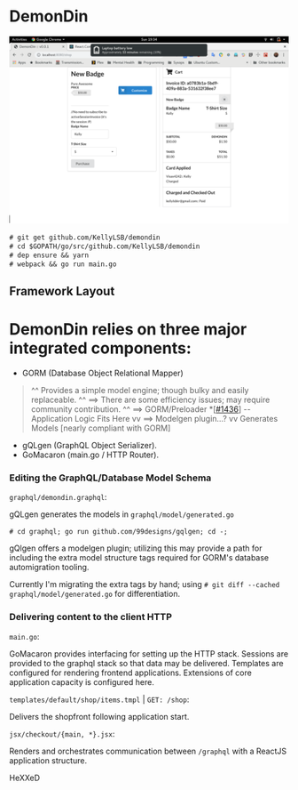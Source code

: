 # DemonDin

![Screenshot with Close Button](https://raw.githubusercontent.com/KellyLSB/demondin/master/screenshots/Screenshot%20from%202019-06-30%2019-34-19.png)

```
# git get github.com/KellyLSB/demondin
# cd $GOPATH/go/src/github.com/KellyLSB/demondin
# dep ensure && yarn
# webpack && go run main.go
```

## Framework Layout

# DemonDin relies on three major integrated components: 

- GORM      (Database Object Relational Mapper)
> ^^ Provides a simple model engine; though bulky and easily replaceable.
> ^^ ==> There are some efficiency issues; may require community contribution.
> ^^ ==> GORM/Preloader *[[#1436](https://github.com/jinzhu/gorm/issues/1436)]
> -- Application Logic Fits Here
> vv ==> Modelgen plugin...?
> vv Generates Models [nearly compliant with GORM]
- gQLgen    (GraphQL Object Serializer).
- GoMacaron (main.go / HTTP Router).

### Editing the GraphQL/Database Model Schema 

`graphql/demondin.graphql`:

gQLgen generates the models in `graphql/model/generated.go`

```
# cd graphql; go run github.com/99designs/gqlgen; cd -;
```

gQlgen offers a modelgen plugin; utilizing this may provide a path
for including the extra model structure tags required for GORM's
database automigration tooling.

Currently I'm migrating the extra tags by hand; 
using `# git diff --cached graphql/model/generated.go` for differentiation.

### Delivering content to the client HTTP

`main.go`:

GoMacaron provides interfacing for setting up the HTTP stack.
Sessions are provided to the graphql stack so that data may be delivered.
Templates are configured for rendering frontend applications.
Extensions of core application capacity is configured here.

`templates/default/shop/items.tmpl` | `GET: /shop`:

Delivers the shopfront following application start.

`jsx/checkout/{main, *}.jsx`:

Renders and orchestrates communication between `/graphql`
with a ReactJS application structure.




HeXXeD
